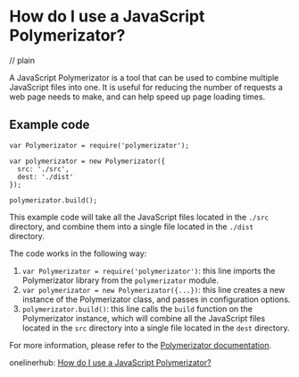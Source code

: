 # How do I use a JavaScript Polymerizator?
// plain

A JavaScript Polymerizator is a tool that can be used to combine multiple JavaScript files into one. It is useful for reducing the number of requests a web page needs to make, and can help speed up page loading times.

## Example code

```
var Polymerizator = require('polymerizator');

var polymerizator = new Polymerizator({
  src: './src',
  dest: './dist'
});

polymerizator.build();
```

This example code will take all the JavaScript files located in the `./src` directory, and combine them into a single file located in the `./dist` directory.

The code works in the following way:

1. `var Polymerizator = require('polymerizator')`: this line imports the Polymerizator library from the `polymerizator` module.
2. `var polymerizator = new Polymerizator({...})`: this line creates a new instance of the Polymerizator class, and passes in configuration options.
3. `polymerizator.build()`: this line calls the `build` function on the Polymerizator instance, which will combine all the JavaScript files located in the `src` directory into a single file located in the `dest` directory.

For more information, please refer to the [Polymerizator documentation](https://github.com/polymerizator/polymerizator).

onelinerhub: [How do I use a JavaScript Polymerizator?](https://onelinerhub.com/javascript-polymer/how-do-i-use-a-javascript-polymerizator)